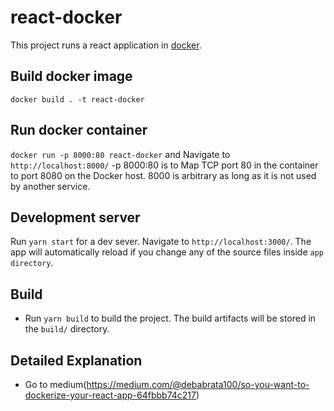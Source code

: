 # react-docker

This project runs a react application in [docker](https://www.docker.com/). 

## Build docker image
`docker build . -t react-docker`
## Run docker container
`docker run -p 8000:80 react-docker` and Navigate to `http://localhost:8000/`
-p 8000:80 is to Map TCP port 80 in the container to port 8080 on the Docker host.
8000 is arbitrary as long as it is not used by another service.

## Development server

Run `yarn start` for a dev sever. Navigate to `http://localhost:3000/`. The app will automatically reload if you change any of the source files inside `app directory`.

## Build
 * Run `yarn build` to build the project. The build artifacts will be stored in the `build/` directory.

## Detailed Explanation
 * Go to medium(https://medium.com/@debabrata100/so-you-want-to-dockerize-your-react-app-64fbbb74c217)
